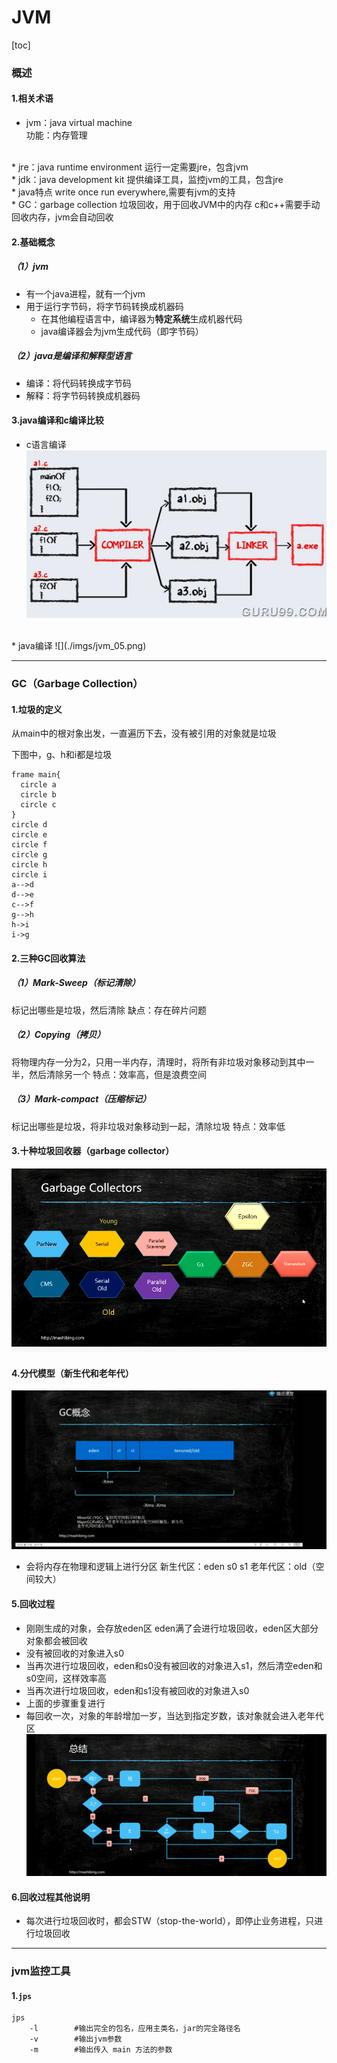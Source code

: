 # JVM
[toc]

### 概述
#### 1.相关术语
* jvm：java virtual machine          
功能：内存管理
</br>
* jre：java runtime environment      
运行一定需要jre，包含jvm
</br>
* jdk：java development kit          
提供编译工具，监控jvm的工具，包含jre
</br>
* java特点
write once run everywhere,需要有jvm的支持
</br>
* GC：garbage collection
垃圾回收，用于回收JVM中的内存
c和c++需要手动回收内存，jvm会自动回收

#### 2.基础概念
##### （1）jvm
* 有一个java进程，就有一个jvm
* 用于运行字节码，将字节码转换成机器码
  * 在其他编程语言中，编译器为**特定系统**生成机器代码
  * java编译器会为jvm生成代码（即字节码）

##### （2）java是编译和解释型语言
* 编译：将代码转换成字节码
* 解释：将字节码转换成机器码

#### 3.java编译和c编译比较
* c语言编译
![](./imgs/jvm_04.png)
</br>
* java编译
![](./imgs/jvm_05.png)

***
### GC（Garbage Collection）
#### 1.垃圾的定义
从main中的根对象出发，一直遍历下去，没有被引用的对象就是垃圾

下图中，g、h和i都是垃圾
```plantuml
frame main{
  circle a
  circle b
  circle c
}
circle d
circle e
circle f
circle g
circle h
circle i
a-->d
d-->e
c-->f
g-->h
h->i
i->g
```

#### 2.三种GC回收算法
##### （1）Mark-Sweep（标记清除）
标记出哪些是垃圾，然后清除
缺点：存在碎片问题
##### （2）Copying（拷贝）
将物理内存一分为2，只用一半内存，清理时，将所有非垃圾对象移动到其中一半，然后清除另一个
特点：效率高，但是浪费空间
##### （3）Mark-compact（压缩标记）
标记出哪些是垃圾，将非垃圾对象移动到一起，清除垃圾
特点：效率低

#### 3.十种垃圾回收器（garbage collector）
![](./imgs/jvm_01.png)

#### 4.分代模型（新生代和老年代）
![](./imgs/jvm_02.png)

* 会将内存在物理和逻辑上进行分区
新生代区：eden s0 s1
老年代区：old（空间较大）

#### 5.回收过程
* 刚刚生成的对象，会存放eden区
eden满了会进行垃圾回收，eden区大部分对象都会被回收
* 没有被回收的对象进入s0
* 当再次进行垃圾回收，eden和s0没有被回收的对象进入s1，然后清空eden和s0空间，这样效率高
* 当再次进行垃圾回收，eden和s1没有被回收的对象进入s0
* 上面的步骤重复进行
* 每回收一次，对象的年龄增加一岁，当达到指定岁数，该对象就会进入老年代区
![](./imgs/jvm_03.png)

#### 6.回收过程其他说明
* 每次进行垃圾回收时，都会STW（stop-the-world），即停止业务进程，只进行垃圾回收

***

### jvm监控工具
#### 1.`jps`
```shell
jps
    -l        #输出完全的包名，应用主类名，jar的完全路径名
    -v        #输出jvm参数
    -m        #输出传入 main 方法的参数
```
